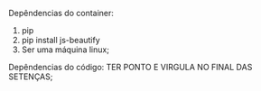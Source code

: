 Depêndencias do container:
1. pip
2. pip install js-beautify
3. Ser uma máquina linux;

Depêndencias do código:
TER PONTO E VIRGULA NO FINAL DAS SETENÇAS;